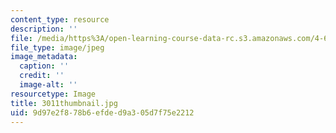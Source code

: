 ```yaml
---
content_type: resource
description: ''
file: /media/https%3A/open-learning-course-data-rc.s3.amazonaws.com/4-614-religious-architecture-and-islamic-cultures-fall-2002/9d97e2f878b6efded9a305d7f75e2212_3011thumbnail.jpg
file_type: image/jpeg
image_metadata:
  caption: ''
  credit: ''
  image-alt: ''
resourcetype: Image
title: 3011thumbnail.jpg
uid: 9d97e2f8-78b6-efde-d9a3-05d7f75e2212
---
```

